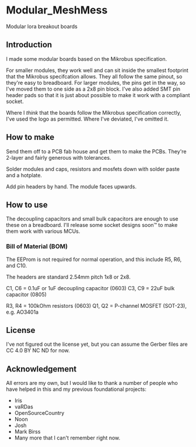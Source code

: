 # Modular_MeshMess
Modular lora breakout boards

## Introduction
I made some modular boards based on the Mikrobus specification. 

For smaller modules, they work well and can sit inside the smallest footprint that the Mikrobus specifcation allows. They all follow the same pinout, so they're easy to breadboard. For larger modules, the pins get in the way, so I've moved them to one side as a 2x8 pin block. I've also added SMT pin header pads so that it is just about possible to make it work with a compliant socket.

Where I *think* that the boards follow the Mikrobus specification correctly, I've used the logo as permitted. Where I've deviated, I've omitted it.

## How to make
Send them off to a PCB fab house and get them to make the PCBs. They're 2-layer and fairly generous with tolerances.

Solder modules and caps, resistors and mosfets down with solder paste and a hotplate.

Add pin headers by hand. The module faces upwards.

## How to use
The decoupling capacitors and small bulk capacitors are enough to use these on a breadboard. I'll release some socket designs soon:tm: to make them work with various MCUs.

### Bill of Material (BOM)
The EEProm is not required for normal operation, and this include R5, R6, and C10.

The headers are standard 2.54mm pitch 1x8 or 2x8.

C1, C6 = 0.1uF or 1uF decoupling capacitor (0603)
C3, C9 = 22uF bulk capacitor (0805)

R3, R4 = 100kOhm resistors (0603)
Q1, Q2 = P-channel MOSFET (SOT-23), e.g. AO3401a

## License
I've not figured out the license yet, but you can assume the Gerber files are CC 4.0 BY NC ND for now.

## Acknowledgement
All errors are my own, but I would like to thank a number of people who have helped in this and my previous foundational projects:
* Iris
* vaRDas
* OpenSourceCountry
* Noon
* Josh
* Mark Birss
* Many more that I can't remember right now.

